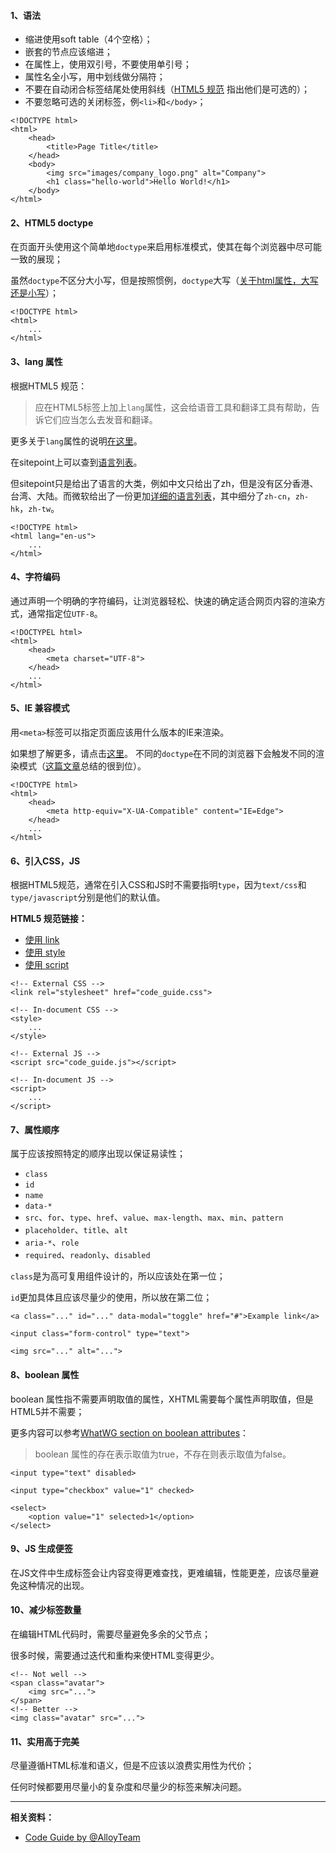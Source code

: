 #### 1、语法

 - 缩进使用soft table（4个空格）；
 - 嵌套的节点应该缩进；
 - 在属性上，使用双引号，不要使用单引号；
 - 属性名全小写，用中划线做分隔符；
 - 不要在自动闭合标签结尾处使用斜线（[HTML5 规范](https://dev.w3.org/html5/spec-author-view/syntax.html#syntax-start-tag) 指出他们是可选的）；
 - 不要忽略可选的关闭标签，例`<li>`和`</body>`；
```
<!DOCTYPE html>
<html>
    <head>
        <title>Page Title</title>
    </head>
    <body>
        <img src="images/company_logo.png" alt="Company">
        <h1 class="hello-world">Hello World!</h1>
    </body>
</html>
```

#### 2、HTML5 doctype

在页面开头使用这个简单地`doctype`来启用标准模式，使其在每个浏览器中尽可能一致的展现；

虽然`doctype`不区分大小写，但是按照惯例，`doctype`大写（[关于html属性，大写还是小写](https://stackoverflow.com/questions/15594877/is-there-any-benefits-to-use-uppercase-or-lowercase-letters-with-html5-tagname)）；
```
<!DOCTYPE html>
<html>
    ...
</html>
```

#### 3、lang 属性

根据HTML5 规范：
> 应在HTML5标签上加上`lang`属性，这会给语音工具和翻译工具有帮助，告诉它们应当怎么去发音和翻译。

更多关于`lang`属性的说明[在这里](http://w3c.github.io/html/semantics.html#the-html-element)。

在sitepoint上可以查到[语言列表](https://www.sitepoint.com/iso-2-letter-language-codes/)。

但sitepoint只是给出了语言的大类，例如中文只给出了zh，但是没有区分香港、台湾、大陆。而微软给出了一份更加[详细的语言列表](https://docs.microsoft.com/en-us/previous-versions/windows/internet-explorer/ie-developer/)，其中细分了`zh-cn`，`zh-hk`，`zh-tw`。
```
<!DOCTYPE html>
<html lang="en-us">
    ...
</html>
```

#### 4、字符编码
通过声明一个明确的字符编码，让浏览器轻松、快速的确定适合网页内容的渲染方式，通常指定位`UTF-8`。
```
<!DOCTYPEL html>
<html>
    <head>
        <meta charset="UTF-8">
    </head>
    ...
</html>
```

#### 5、IE 兼容模式
用`<meta>`标签可以指定页面应该用什么版本的IE来渲染。

如果想了解更多，请点击[这里](https://stackoverflow.com/questions/6771258/what-does-meta-http-equiv-x-ua-compatible-content-ie-edge-do)。
不同的`doctype`在不同的浏览器下会触发不同的渲染模式（[这篇文章](https://hsivonen.fi/doctype/)总结的很到位）。
```
<!DOCTYPE html>
<html>
    <head>
        <meta http-equiv="X-UA-Compatible" content="IE=Edge">
    </head>
    ...
</html>
```

#### 6、引入CSS，JS
根据HTML5规范，通常在引入CSS和JS时不需要指明`type`，因为`text/css`和`type/javascript`分别是他们的默认值。

**HTML5 规范链接：**
- [使用 link](https://www.w3.org/TR/2011/WD-html5-20110525/semantics.html#the-link-element)
- [使用 style](https://www.w3.org/TR/2011/WD-html5-20110525/semantics.html#the-style-element)
- [使用 script](https://www.w3.org/TR/2011/WD-html5-20110525/scripting-1.html#the-script-element)

```
<!-- External CSS -->
<link rel="stylesheet" href="code_guide.css">

<!-- In-document CSS -->
<style>
    ...
</style>

<!-- External JS -->
<script src="code_guide.js"></script>

<!-- In-document JS -->
<script>
    ...
</script>
```

#### 7、属性顺序
属于应该按照特定的顺序出现以保证易读性；
- `class`
- `id`
- `name`
- `data-*`
- `src`、`for`、`type`、`href`、`value`、`max-length`、`max`、`min`、`pattern`
- `placeholder`、`title`、`alt`
- `aria-*`、`role`
- `required`、`readonly`、`disabled`

`class`是为高可复用组件设计的，所以应该处在第一位；

`id`更加具体且应该尽量少的使用，所以放在第二位；

```
<a class="..." id="..." data-modal="toggle" href="#">Example link</a>

<input class="form-control" type="text">

<img src="..." alt="...">
```

#### 8、boolean 属性
boolean 属性指不需要声明取值的属性，XHTML需要每个属性声明取值，但是HTML5并不需要；

更多内容可以参考[WhatWG section on boolean attributes](https://html.spec.whatwg.org/multipage/common-microsyntaxes.html#boolean-attributes)：
> boolean 属性的存在表示取值为true，不存在则表示取值为false。
```
<input type="text" disabled>

<input type="checkbox" value="1" checked>

<select>
    <option value="1" selected>1</option>
</select>
```

#### 9、JS 生成便签
在JS文件中生成标签会让内容变得更难查找，更难编辑，性能更差，应该尽量避免这种情况的出现。

#### 10、减少标签数量
在编辑HTML代码时，需要尽量避免多余的父节点；

很多时候，需要通过迭代和重构来使HTML变得更少。

```
<!-- Not well -->
<span class="avatar">
    <img src="...">
</span>
<!-- Better -->
<img class="avatar" src="...">
```

#### 11、实用高于完美
尽量遵循HTML标准和语义，但是不应该以浪费实用性为代价；

任何时候都要用尽量小的复杂度和尽量少的标签来解决问题。

---

**相关资料：**
 - [Code Guide by @AlloyTeam](http://alloyteam.github.io/CodeGuide/)